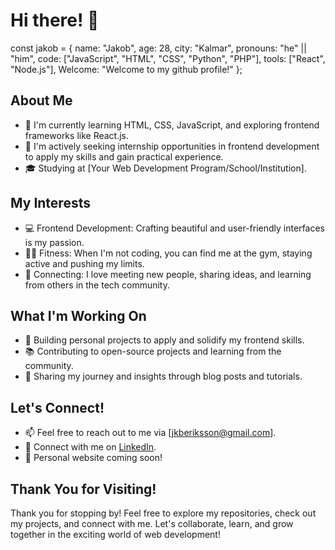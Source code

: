# Hi there! 👋

const jakob = {
  name: "Jakob",
  age: 28,
  city: "Kalmar",
  pronouns: "he" || "him",
  code: ["JavaScript", "HTML", "CSS", "Python", "PHP"],
  tools: ["React", "Node.js"],
  Welcome: "Welcome to my github profile!"
};


## About Me

- 🌱 I'm currently learning HTML, CSS, JavaScript, and exploring frontend frameworks like React.js.
- 💼 I'm actively seeking internship opportunities in frontend development to apply my skills and gain practical experience.
- 🎓 Studying at [Your Web Development Program/School/Institution].

## My Interests

- 💻 Frontend Development: Crafting beautiful and user-friendly interfaces is my passion.
- 🏋️‍♂️ Fitness: When I'm not coding, you can find me at the gym, staying active and pushing my limits.
- 🤝 Connecting: I love meeting new people, sharing ideas, and learning from others in the tech community.

## What I'm Working On

- 🚀 Building personal projects to apply and solidify my frontend skills.
- 📚 Contributing to open-source projects and learning from the community.
- 📝 Sharing my journey and insights through blog posts and tutorials.

## Let's Connect!

- 📫 Feel free to reach out to me via [jkberiksson@gmail.com].
- 🔗 Connect with me on [LinkedIn](https://www.linkedin.com/in/jakob-eriksson-60904b207/).
- 💬 Personal website coming soon!

## Thank You for Visiting!

Thank you for stopping by! Feel free to explore my repositories, check out my projects, and connect with me. Let's collaborate, learn, and grow together in the exciting world of web development!
